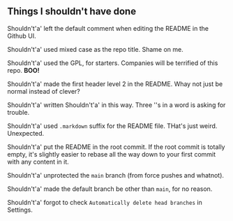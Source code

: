 ## Things I shouldn't have done

Shouldn't'a' left the default comment when editing the README in the Github UI.

Shouldn't'a' used mixed case as the repo title. Shame on me.

Shouldn't'a' used the GPL, for starters. Companies will be terrified of this repo.  **BOO!**

Shouldn't'a' made the first header level 2 in the README. Whay not just be normal instead of clever?

Shouldn't'a' written Shouldn't'a' in this way. Three ''s in a word is asking for trouble.

Shouldn't'a' used `.markdown` suffix for the README file. THat's just weird. Unexpected.

Shouldn't'a' put the README in the root commit. If the root commit is totally empty, it's slightly easier to rebase all the way down to your first commit with any content in it.

Shouldn't'a' unprotected the `main` branch (from force pushes and whatnot).

Shouldn't'a' made the default branch be other than `main`, for no reason.

Shouldn't'a' forgot to check `Automatically delete head branches` in Settings.
